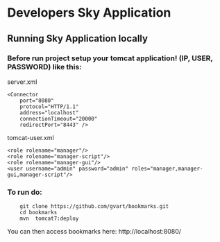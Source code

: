 # Developers Sky Application

## Running Sky Application locally
### Before run project setup your tomcat application! (IP, USER, PASSWORD) like this:
server.xml
```
<Connector
    port="8080"
    protocol="HTTP/1.1"
	address="localhost"
    connectionTimeout="20000"
    redirectPort="8443" />

```
tomcat-user.xml
```
<role rolename="manager"/>
<role rolename="manager-script"/>
<role rolename="manager-gui"/>
<user username="admin" password="admin" roles="manager,manager-gui,manager-script"/>
```
### To run do:
```
	git clone https://github.com/gvart/bookmarks.git
	cd bookmarks
	mvn  tomcat7:deploy
```

You can then access bookmarks here: http://localhost:8080/




